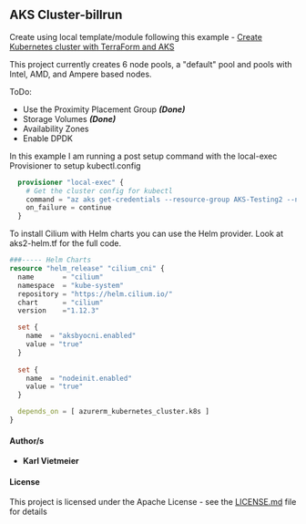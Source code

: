 ## AKS Cluster-billrun

Create using local template/module following this example - [Create Kubernetes cluster with TerraForm and AKS](https://docs.microsoft.com/en-us/azure/developer/terraform/create-k8s-cluster-with-tf-and-aks)

This project currently creates 6 node pools, a "default" pool and pools with Intel, AMD, and Ampere based nodes.

ToDo:

* Use the Proximity Placement Group ***(Done)***
* Storage Volumes ***(Done)***
* Availability Zones
* Enable DPDK

In this example I am running a post setup command with the local-exec Provisioner to setup kubectl.config

```terraform
  provisioner "local-exec" {
    # Get the cluster config for kubectl
    command = "az aks get-credentials --resource-group AKS-Testing2 --name TestCluster2"
    on_failure = continue
  }
```

To install Cilium with Helm charts you can use the Helm provider. Look at aks2-helm.tf for the full code.

```terraform
###----- Helm Charts
resource "helm_release" "cilium_cni" {
  name       = "cilium"
  namespace  = "kube-system"
  repository = "https://helm.cilium.io/"
  chart      = "cilium"
  version    ="1.12.3"

  set {
    name  = "aksbyocni.enabled"
    value = "true"
  }
  
  set {
    name  = "nodeinit.enabled"
    value = "true"
  }

  depends_on = [ azurerm_kubernetes_cluster.k8s ]
}
```

#### Author/s

* **Karl Vietmeier**

#### License

This project is licensed under the Apache License - see the [LICENSE.md](LICENSE.md) file for details
